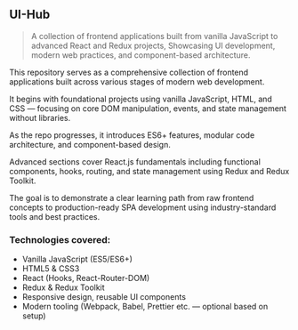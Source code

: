 ## UI-Hub

> A collection of frontend applications built from vanilla JavaScript to advanced React and Redux projects, Showcasing UI development, modern web practices, and component-based architecture.

This repository serves as a comprehensive collection of frontend applications built across various stages of modern web development.

It begins with foundational projects using vanilla JavaScript, HTML, and CSS — focusing on core DOM manipulation, events, and state management without libraries.

As the repo progresses, it introduces ES6+ features, modular code architecture, and component-based design.

Advanced sections cover React.js fundamentals including functional components, hooks, routing, and state management using Redux and Redux Toolkit.

The goal is to demonstrate a clear learning path from raw frontend concepts to production-ready SPA development using industry-standard tools and best practices.

### Technologies covered:
- Vanilla JavaScript (ES5/ES6+)
- HTML5 & CSS3
- React (Hooks, React-Router-DOM)
- Redux & Redux Toolkit
- Responsive design, reusable UI components
- Modern tooling (Webpack, Babel, Prettier etc. — optional based on setup)
